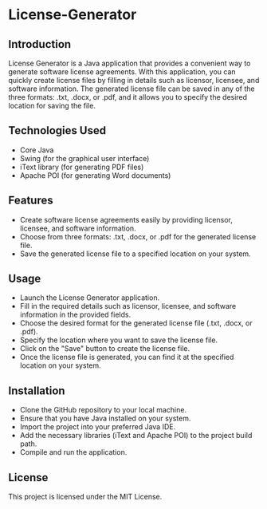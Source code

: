 # License-Generator

## Introduction
License Generator is a Java application that provides a convenient way to generate software license agreements. With this application, you can quickly create license files by filling in details such as licensor, licensee, and software information. The generated license file can be saved in any of the three formats: .txt, .docx, or .pdf, and it allows you to specify the desired location for saving the file.

## Technologies Used
* Core Java
* Swing (for the graphical user interface)
* iText library (for generating PDF files)
* Apache POI (for generating Word documents)

## Features
* Create software license agreements easily by providing licensor, licensee, and software information.
* Choose from three formats: .txt, .docx, or .pdf for the generated license file.
* Save the generated license file to a specified location on your system.

## Usage
* Launch the License Generator application.
* Fill in the required details such as licensor, licensee, and software information in the provided fields.
* Choose the desired format for the generated license file (.txt, .docx, or .pdf).
* Specify the location where you want to save the license file.
* Click on the "Save" button to create the license file.
* Once the license file is generated, you can find it at the specified location on your system.

## Installation
* Clone the GitHub repository to your local machine.
* Ensure that you have Java installed on your system.
* Import the project into your preferred Java IDE.
* Add the necessary libraries (iText and Apache POI) to the project build path.
* Compile and run the application.

## License
This project is licensed under the MIT License.